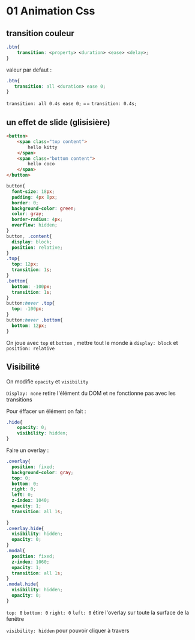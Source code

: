 # 01 Animation Css

## transition couleur

```css
.btn{
    transition: <property> <duration> <ease> <delay>;
}
```

valeur par defaut :

```css
.btn{
   transition: all <duration> ease 0;
}
```

`transition: all 0.4s ease 0;` == `transition: 0.4s;`

## un effet de slide (glisisière)

```html
<button>
    <span class="top content">
        hello kitty
    </span>
    <span class="bottom content">
        hello coco
    </span>
</button>
```

```css
button{
  font-size: 18px;
  padding: 4px 8px;
  border: 0;
  background-color: green;
  color: gray;
  border-radius: 4px;
  overflow: hidden;
}
button, .content{
  display: block;
  position: relative;
}
.top{
  top: 12px;
  transition: 1s;
}
.bottom{
  bottom: -100px;
  transition: 1s;
}
button:hover .top{
  top: -100px;
}
button:hover .bottom{
  bottom: 12px;
}
```

On joue avec `top` et `bottom` , mettre tout le monde à `display: block` et `position: relative`

## Visibilité

On modifie `opacity` et `visibility`

`Display: none` retire l'élément du DOM et ne fonctionne pas avec les transitions

Pour éffacer un élément on fait :

```css
.hide{
    opacity: 0;
    visibility: hidden;
}
```

Faire un overlay :

```css
.overlay{
  position: fixed;
  background-color: gray;
  top: 0;
  bottom: 0;
  right: 0;
  left: 0;
  z-index: 1040;
  opacity: 1;
  transition: all 1s;
  
}
.overlay.hide{
  visibility: hidden;
  opacity: 0;
}
.modal{
  position: fixed;
  z-index: 1060;
  opacity: 1;
  transition: all 1s;  
}
.modal.hide{
  visibility: hidden;
  opacity: 0;
}
```

`top: 0` `bottom: 0` `right: 0` `left: 0` étire l'overlay sur toute la surface de la fenêtre

`visibility: hidden` pour pouvoir cliquer à travers